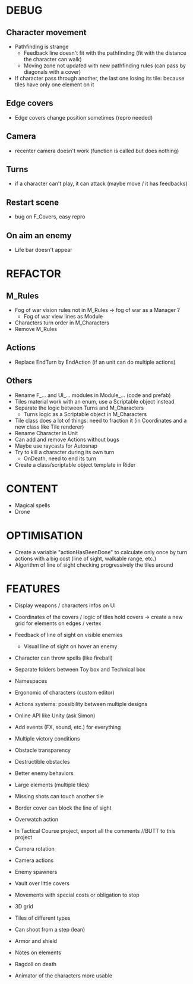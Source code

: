 # DEBUG

## Character movement

- Pathfinding is strange
    - Feedback line doesn't fit with the pathfinding (fit with the distance the character can walk)
    - Moving zone not updated with new pathfinding rules (can pass by diagonals with a cover)
- If character pass through another, the last one losing its tile: because tiles have only one element on it

## Edge covers
- Edge covers change position sometimes (repro needed)

## Camera
- recenter camera doesn't work (function is called but does nothing)

## Turns
- if a character can't play, it can attack (maybe move / it has feedbacks)

## Restart scene
- bug on F_Covers, easy repro

## On aim an enemy
- Life bar doesn't appear

# REFACTOR

## M_Rules
- Fog of war vision rules not in M_Rules -> fog of war as a Manager ?
    - Fog of war view lines as Module
- Characters turn order in M_Characters
- Remove M_Rules

## Actions
- Replace EndTurn by EndAction (if an unit can do multiple actions)

## Others
- Rename F_... and UI_... modules in Module_... (code and prefab)
- Tiles material work with an enum, use a Scriptable object instead
- Separate the logic between Turns and M_Characters
    - Turns logic as a Scriptable object in M_Characters
- Tile class does a lot of things: need to fraction it (in Coordinates and a new class like Tile renderer)
- Rename Character in Unit
- Can add and remove Actions without bugs
- Maybe use raycasts for Autosnap
- Try to kill a character during its own turn
    - OnDeath, need to end its turn
- Create a class/scriptable object template in Rider

# CONTENT 

- Magical spells
- Drone

# OPTIMISATION

- Create a variable "actionHasBeenDone" to calculate only once by turn actions with a big cost (line of sight, walkable range, etc.)
- Algorithm of line of sight checking progressively the tiles around

# FEATURES

- Display weapons / characters infos on UI

- Coordinates of the covers / logic of tiles hold covers -> create a new grid for elements on edges / vertex
- Feedback of line of sight on visible enemies
    - Visual line of sight on hover an enemy
- Character can throw spells (like fireball)
- Separate folders between Toy box and Technical box
- Namespaces
- Ergonomic of characters (custom editor)
- Actions systems: possibility between multiple designs
- Online API like Unity (ask Simon)
- Add events (FX, sound, etc.) for everything
- Multiple victory conditions
- Obstacle transparency
- Destructible obstacles
- Better enemy behaviors
- Large elements (multiple tiles)
- Missing shots can touch another tile
- Border cover can block the line of sight
- Overwatch action
- In Tactical Course project, export all the comments //BUTT to this project
- Camera rotation
- Camera actions
- Enemy spawners
- Vault over little covers
- Movements with special costs or obligation to stop
- 3D grid
- Tiles of different types
- Can shoot from a step (lean)
- Armor and shield
- Notes on elements
- Ragdoll on death
- Animator of the characters more usable